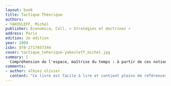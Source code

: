 ```yaml
---
layout: book
title: Tactique Théorique
authors:
- YAKOVLEFF, Michel
publisher: Economica, Coll. « Stratégies et doctrines »
address: Paris
edition: 2e édition
year: 2009
isbn: 978-2717857344
cover: tactique_tehorique-yakovleff_michel.jpg
summary: |
  Compréhension de l'espace, maîtrise du temps : à partir de ces notions, l'auteur bâtit une théorie de la décision appliquée à la confrontation des systèmes complexes. Les concepts de supériorité, de surprise, de risque, de rythme opérationnel, éclairés à partir de la théorie, prennent une dimension nouvelle. Pour autant, la théorie de la guerre ne vaut que si elle s'applique, concrètement, au combat. C'est le mérite de l'auteur, officier, enseignant et amateur d'histoire, de présenter les outils nécessaires au praticien. Aussi, de la théorie de la décision en vient-il à l'étude de la force en action : manœuvres, fonctions opérationnelles, puis à leur application à travers le catalogue des missions offensives et défensives. C'est une vision systémique de la guerre qui est ainsi proposée, largement appuyée sur de très nombreux exemples historiques, évoquant plus de deux mille ans de guerres, à travers quatre continents. En trois ans, ce livre est devenu un incontournable de la nouvelle pensée militaire française.
comments:
- author: albiez_olivier
  content: "Ce livre est facile à lire et contient pleins de références historiques. D'autre part, l'auteur aborde des sujets variés sur le fonctionnement de l'armée. J'ai apprécié, en particulier, le concept d'initiative, de prise de risque et le fonctionnement d'une hierarchie militaire."
---
```

